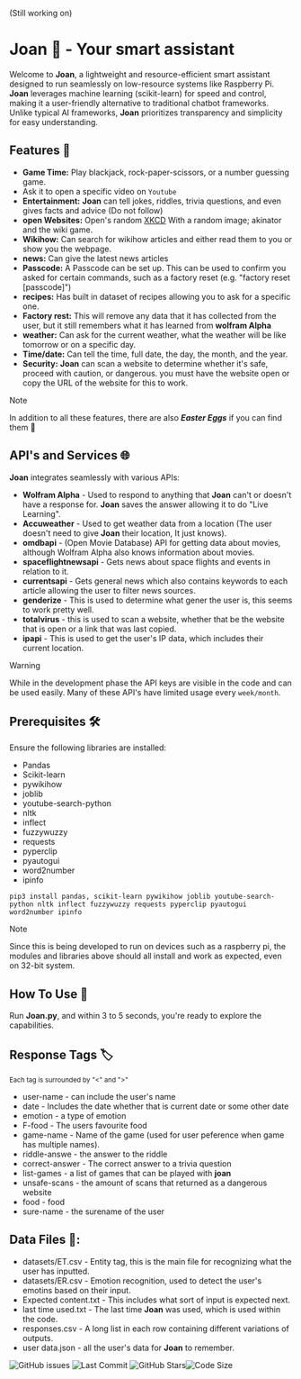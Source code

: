 (Still working on)

# Joan 🤖 - Your smart assistant

Welcome to **Joan**, a lightweight and resource-efficient smart assistant designed to run seamlessly on low-resource systems like Raspberry Pi. **Joan** leverages machine learning (scikit-learn) for speed and control, making it a user-friendly alternative to traditional chatbot frameworks. Unlike typical AI frameworks, **Joan** prioritizes transparency and simplicity for easy understanding.

## Features 🚀
- **Game Time:** Play blackjack, rock-paper-scissors, or a number guessing game.
- Ask it to open a specific video on `Youtube`
- **Entertainment:** **Joan** can tell jokes, riddles, trivia questions, and even gives facts and advice (Do not follow)
- **open Websites:** Open's random [XKCD](https://xkcd.com/) With a random image; akinator and the wiki game.
- **Wikihow:** Can search for wikihow articles and either read them to you or show you the webpage.
- **news:** Can give the latest news articles
- **Passcode:** A Passcode can be set up. This can be used to confirm you asked for certain commands, such as a factory reset (e.g. "factory reset [passcode]")
- **recipes:** Has built in dataset of recipes allowing you to ask for a specific one.
- **Factory rest:** This will remove any data that it has collected from the user, but it still remembers what it has learned from **wolfram Alpha**
- **weather:** Can ask for the current weather, what the weather will be like tomorrow or on a specific day.
- **Time/date:** Can tell the time, full date, the day, the month, and the year.
- **Security:** **Joan** can scan a website to determine whether it's safe, proceed with caution, or dangerous. you must have the website open or copy the URL of the website for this to work.

> [!NOTE]
> In addition to all these features, there are also ***Easter Eggs*** if you can find them 🥚

## API's and Services 🌐
**Joan** integrates seamlessly with various APIs:

- **Wolfram  Alpha** - Used to respond to anything that **Joan** can't or doesn't have a response for. **Joan** saves the answer allowing it to do "Live Learning".
- **Accuweather** - Used to get weather data from a location (The user doesn't need to give **Joan** their location, It just knows).
- **omdbapi** - (Open Movie Database) API for getting data about movies, although Wolfram Alpha also knows information about movies.
- **spaceflightnewsapi** - Gets news about space flights and events in relation to it.
- **currentsapi** - Gets general news which also contains keywords to each article allowing the user to filter news sources.
- **genderize** - This is used to determine what gener the user is, this seems to work pretty well.
- **totalvirus** - this is used to scan a website, whether that be the website that is open or a link that was last copied.
- **ipapi** - This is used to get the user's IP data, which includes their current location.

> [!WARNING]
> While in the development phase the API keys are visible in the code and can be used easily. Many of these API's have limited usage every `week/month`.

## Prerequisites 🛠️

Ensure the following libraries are installed:

- Pandas
- Scikit-learn
- pywikihow
- joblib
- youtube-search-python
- nltk
- inflect
- fuzzywuzzy
- requests
- pyperclip
- pyautogui
- word2number
- ipinfo

`pip3 install pandas, scikit-learn pywikihow joblib youtube-search-python nltk inflect fuzzywuzzy requests pyperclip pyautogui word2number ipinfo`

> [!NOTE]
> Since this is being developed to run on devices such as a raspberry pi, the modules and libraries above should all install and work as expected, even on 32-bit system.


## How To Use 🚀
Run **Joan.py**, and within 3 to 5 seconds, you're ready to explore the capabilities.

## **Response** Tags 🏷️
<sub>Each tag is surrounded by "<" and ">"</sub>

- user-name - can include the user's name
- date - Includes the date whether that is current date or some other date
- emotion - a type of emotion
- F-food - The users favourite food
- game-name - Name of the game (used for user peference when game has multiple names).
- riddle-answe - the answer to the riddle
- correct-answer - The correct answer to a trivia question
- list-games - a list of games that can be played with **joan**
- unsafe-scans - the amount of scans that returned as a dangerous website
- food - food
- sure-name - the surename of the user


## Data Files 📂:
- datasets/ET.csv - Entity tag, this is the main file for recognizing what the user has inputted.
- datasets/ER.csv - Emotion recognition, used to detect the user's emotins based on their input.
- Expected content.txt - This includes what sort of input is expected next.
- last time used.txt - The last time **Joan** was used, which is used within the code.
- responses.csv - A long list in each row containing different variations of outputs.
- user data.json - all the user's data for **Joan** to remember.

![GitHub issues](https://img.shields.io/github/issues/jamster3000/Joan-smart-assistant)
![Last Commit](https://img.shields.io/github/last-commit/jamster3000/Joan-smart-assistant)
![GitHub Stars](https://img.shields.io/github/stars/jamster3000/Joan-smart-assistant?style=social)![Code Size](https://img.shields.io/github/languages/code-size/jamster3000/Joan-smart-assistant)
